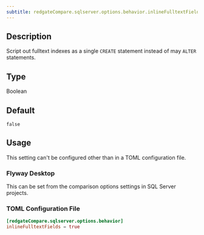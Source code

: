 ```yaml
---
subtitle: redgateCompare.sqlserver.options.behavior.inlineFulltextFields
---
```


## Description

Script out fulltext indexes as a single `CREATE` statement instead of may `ALTER` statements.

## Type

Boolean

## Default

`false`

## Usage

This setting can't be configured other than in a TOML configuration file.

### Flyway Desktop

This can be set from the comparison options settings in SQL Server projects.

### TOML Configuration File

```toml
[redgateCompare.sqlserver.options.behavior]
inlineFulltextFields = true
```
